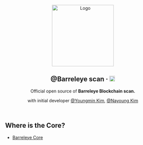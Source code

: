 <br/>

<div align="center">
  <a href="https://github.com/toss/nestjs-aop">
    <img src="https://github.com/k930503/k930503/assets/48827393/15d2445b-b46f-4056-92c8-6ec18115f29e" alt="Logo"  height="200">
  </a>

  <br />

  <h2>@Barreleye scan &middot; <img src="https://img.shields.io/badge/npm package-18.16.0-success" alt="npm" height="18"/></h2>

  <p align="center">
   Official open source of <b>Barreleye Blockchain scan. </b>

 
  with initial developer [@Youngmin Kim](https://github.com/k930503), [@Nayoung Kim](https://github.com/usiyoung)

  
</a></h6>
  </p>
</div>

<br>

## Where is the Core?
- [Barreleye Core](https://github.com/barreleye-labs/barreleye)
